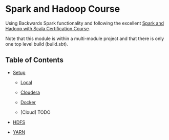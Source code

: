 # Spark and Hadoop Course

Using Backwards Spark functionality and following the excellent [Spark and Hadoop with Scala Certification Course](https://www.udemy.com/cca-175-spark-and-hadoop-developer-certification-scala).

Note that this module is within a multi-module project and that there is only one top level build (build.sbt).

## Table of Contents

- [Setup](docs/setup.md)

  - [Local](docs/setup-local.md)
  
  - [Cloudera](docs/setup-cloudera.md)
  
  - [Docker](docs/setup-docker.md)

  - [Cloud] TODO

- [HDFS](docs/hdfs.md)

- [YARN](docs/yarn.md)